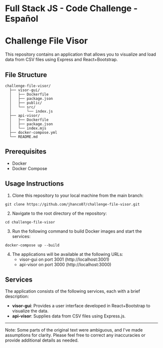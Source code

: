 # Full Stack JS - Code Challenge - Español

# Challenge File Visor

This repository contains an application that allows you to visualize and load data from CSV files using Express and React+Bootstrap.

## File Structure

```
challenge-file-visor/
  ├── visor-gui/
  │   ├── Dockerfile
  │   ├── package.json
  │   ├── public/
  │   └── src/
  │       └── index.js
  ├── api-visor/
  │   ├── Dockerfile
  │   ├── package.json
  │   └── index.mjs
  ├── docker-compose.yml
  └── README.md
```

## Prerequisites

- Docker
- Docker Compose

## Usage Instructions

1. Clone this repository to your local machine from the main branch:

```
git clone https://github.com/jhanco07/challenge-file-visor.git
```

2. Navigate to the root directory of the repository:

```
cd challenge-file-visor
```

3. Run the following command to build Docker images and start the services:

```
docker-compose up --build
```

4. The applications will be available at the following URLs:
   - visor-gui on port 3001 (http://localhost:3001)
   - api-visor on port 3000 (http://localhost:3000)

## Services

The application consists of the following services, each with a brief description:

- **visor-gui**: Provides a user interface developed in React+Bootstrap to visualize the data.
- **api-visor**: Supplies data from CSV files using Express.js.

---
Note: Some parts of the original text were ambiguous, and I've made assumptions for clarity. Please feel free to correct any inaccuracies or provide additional details as needed.